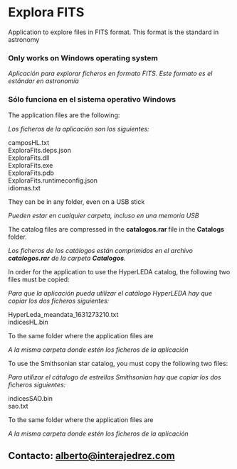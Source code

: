 # Explora FITS
 Application to explore files in FITS format. This format is the standard in astronomy
### Only works on Windows operating system

 <em>Aplicación para explorar ficheros en formato FITS. Este formato es el estándar en astronomía</em>
### Sólo funciona en el sistema operativo Windows

<p>The application files are the following: </p>
<p><em>Los ficheros de la aplicación son los siguientes:</em></p>
<p>camposHL.txt<br>
ExploraFits.deps.json<br>
ExploraFits.dll<br>
ExploraFits.exe<br>
ExploraFits.pdb<br>
ExploraFits.runtimeconfig.json<br>
idiomas.txt</p>
<p>They can be in any folder, even on a USB stick </p>
<p><em>Pueden estar en cualquier carpeta, incluso en una memoria USB</em></p>

<p>The catalog files are compressed in the <strong> catalogos.rar </strong> file in the <strong> Catalogs </strong> folder. </p>
<p><em>Los ficheros de los catálogos están comprimidos en el archivo <strong>catalogos.rar</strong> de la carpeta <strong>Catalogos</strong>.</em></p>

<p>In order for the application to use the HyperLEDA catalog, the following two files must be copied: </p>
<p><em>Para que la aplicación pueda utilizar el catálogo HyperLEDA hay que copiar los dos ficheros siguientes:</em></p>
<p>HyperLeda_meandata_1631273210.txt<br>
indicesHL.bin</p>
<p>To the same folder where the application files are </p>
<p><em>A la misma carpeta donde estén los ficheros de la aplicación</em></p>

<p>To use the Smithsonian star catalog, you must copy the following two files: </p>
<p><em>Para utilizar el cátalogo de estrellas Smithsonian hay que copiar los dos ficheros siguientes:</em></p>
<p>indicesSAO.bin<br>
sao.txt</p>
<p>To the same folder where the application files are </p>
<p><em>A la misma carpeta donde estén los ficheros de la aplicación</em></p>

## Contacto: alberto@interajedrez.com
